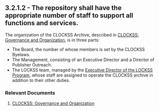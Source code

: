 ## 3.2.1.2 - The repository shall have the appropriate number of staff to support all functions and services.

The organization of the CLOCKSS Archive, described in [CLOCKSS:
Governance and
Organization](CLOCKSS:_Governance_and_Organization "wikilink"), is in
three parts:

  - The Board, the number of whose members is set by the CLOCKSS
    Byelaws.
  - The Management, consisting of an Executive Director and a Director
    of Publisher Outreach.
  - The LOCKSS team, managed by the [Executive Director of the LOCKSS
    Program](http://www.lockss.org/contact-us/victoria-reich/), whose
    staff are assigned to operate the CLOCKSS archive in addition to
    their other duties.

### Relevant Documents

1.  [CLOCKSS: Governance and
    Organization](CLOCKSS:_Governance_and_Organization "wikilink")